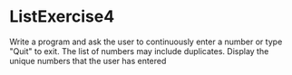 # ListExercise4
Write a program and ask the user to continuously enter a number or type "Quit" to exit. The list of numbers may include duplicates. Display the unique numbers that the user has entered
